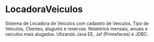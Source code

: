 # LocadoraVeiculos
Sistema de Locadora de Veículos com cadastro de Veiculos, Tipo de Veiculos, Clientes, aluguéis e reservas. Relatórios mensais, anuais e veículos mais alugados. Utizando Java EE, Jsf (Primefaces) e JDBC.
